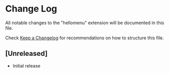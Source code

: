 # Change Log

All notable changes to the "hellomenu" extension will be documented in this file.

Check [Keep a Changelog](http://keepachangelog.com/) for recommendations on how to structure this file.

## [Unreleased]

- Initial release